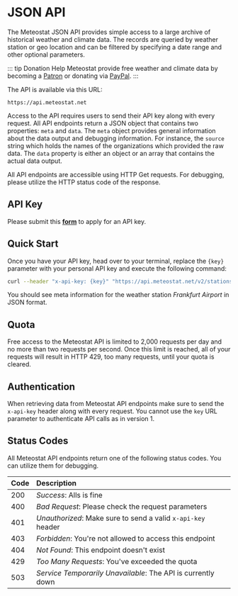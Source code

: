 # JSON API

The Meteostat JSON API provides simple access to a large archive of historical weather and climate data. The records are queried by weather station or geo location and can be filtered by specifying a date range and other optional parameters.

::: tip Donation
Help Meteostat provide free weather and climate data by becoming a [Patron](https://www.patreon.com/meteostat) or donating via [PayPal](https://paypal.me/meteostat).
:::

The API is available via this URL:

```
https://api.meteostat.net
```

Access to the API requires users to send their API key along with every request. All API endpoints return a JSON object that contains two properties: `meta` and `data`. The `meta` object provides general information about the data output and debugging information. For instance, the `source` string which holds the names of the organizations which provided the raw data. The `data` property is either an object or an array that contains the actual data output.

All API endpoints are accessible using HTTP Get requests. For debugging, please utilize the HTTP status code of the response.

## API Key

Please submit this [**form**](https://auth.meteostat.net/) to apply for an API key.

## Quick Start

Once you have your API key, head over to your terminal, replace the `{key}` parameter with your personal API key and execute the following command:

```sh
curl --header "x-api-key: {key}" "https://api.meteostat.net/v2/stations/meta?id=10637"
```

You should see meta information for the weather station _Frankfurt Airport_ in JSON format.

## Quota

Free access to the Meteostat API is limited to 2,000 requests per day and no more than two requests per second. Once this limit is reached, all of your requests will result in HTTP 429, too many requests, until your quota is cleared.

## Authentication

When retrieving data from Meteostat API endpoints make sure to send the `x-api-key` header along with every request. You cannot use the `key` URL parameter to authenticate API calls as in version 1.

## Status Codes

All Meteostat API endpoints return one of the following status codes. You can utilize them for debugging.

| **Code** | **Description**                                              |
|:---------|:-------------------------------------------------------------|
| 200      | _Success_: Alls is fine                                      |
| 400      | _Bad Request_: Please check the request parameters           |
| 401      | _Unauthorized_: Make sure to send a valid `x-api-key` header |
| 403      | _Forbidden_: You're not allowed to access this endpoint      |
| 404      | _Not Found_: This endpoint doesn't exist                     |
| 429      | _Too Many Requests_: You've exceeded the quota               |
| 503      | _Service Temporarily Unavailable_: The API is currently down |
